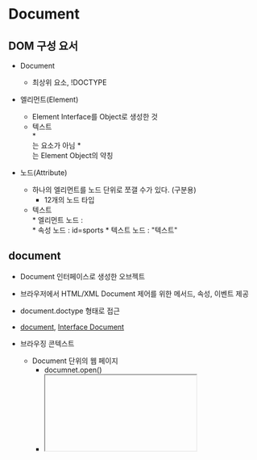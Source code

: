 # Document

## DOM 구성 요서

* Document
  * 최상위 요소, !DOCTYPE

* 엘리먼트(Element)
  * Element Interface를 Object로 생성한 것
  * <div id=sports>텍스트</div>
    * <div>는 요소가 아님
    * <div>는 Element Object의 약칭

* 노드(Attribute)
  * 하나의 엘리먼트를 노드 단위로 쪼갤 수가 있다. (구분용)
    * 12개의 노드 타입
  * <div id=sports>텍스트</div>
    * 엘리먼트 노드 : <div>
    * 속성 노드 : id=sports
    * 텍스트 노드 : "텍스트"

## document

* Document 인터페이스로 생성한 오브젝트
* 브라우저에서 HTML/XML Document 제어를 위한 메서드, 속성, 이벤트 제공
* document.doctype 형태로 접근
* [document], [Interface Document]

* 브라우징 콘텍스트
  * Document 단위의 웹 페이지
    * documnet.open()
    * <iframe> : 브라우징 콘텍스트
      * 하나의 탭을 더 연 것과 같다.
      * 사용을 지양해야 한다. 지금은 <div>로 대체 가능

* ducument 구성 프로퍼티
```
window.onload = function() {
  // document 할당
  var doc = document
}
```

## Element 구성

* method
  * Function도 같은 의미로 사용하지만 자바스크립트에서는 차이가 있음

* attribute
  * name: value
  * DOM, HTML 에서 사용

* property
  * 속성과 같음
  * 자바스크립트는 프로퍼티와 속성의 구분이 필요

## doctype

* Document Type Definition(DTD)
* HTML5
  * <!DOCTYPE html>
  * 대소문자 구분하지 않음
  * 대문자 사용은 관례
* 프로퍼티
  * DocumentTYpe 인터페이스 반환

## impementation

* Document 생성 관련 메소드 제공
* 브라우저 지원 feature(DOM 레벨) 반환
* DOMImplementation 반환
* javascript 외 다른 언어를 위함.

## documnet 메소드

### get

* 특정 엘리먼트가 아닌 Document 전체가 대상
* 파라미터에 지정한 조건과 같은 엘리먼트 반환

#### getElementById()

  * id 속성 값이 같은 엘리먼트 반환
    * document에 존재하지 않으면 null 반환
      * undefined가 아님에 주의
      * javascript는 에러를 최대한 내지 않으려고 하는 특성이 있다.
    * 엘리먼트를 생성만 하고 document에 첨부하지 않으면 검색하지 못함
      * 즉 DOM Tree에 존재해야 함
#### getElementsByTagName()

* tag 이름이 같은 모든 엘리먼트 반환
  * 태그 이름이 같은 엘리먼트가 없더라도 빈 HTMLCollection 반환
  * 따라서 연속해서 for문을 사용하더라도 에러가 발생하지 않음

* NodeList
  * 엘리먼트가 배열로 반환되는 형태
  * Collection은 일반적으로 배열, 오브젝트 형태에서 사용

#### getElementsByTagNameNS()

* Namespace에 속한 엘리먼트 반환
  * XML 형태를 처리할 때 사용
    * 현재는 필요없는 개념이 되었음.

#### getElementsByClassName()

* 클래스 이름이 같은 모든 엘리먼트 반환

### Create

* 엘리먼트 생성, 복사, 이동 메소드

#### createElelment()

* 엘리먼트 생성

#### createTextNode()

* 텍스트 노드 생성

#### createAttribute()

* 속성 노드 생성
  * DOM에서 지원하는 엘리먼트 속성은 속성 노드를 생성하지 않아도 값을 설정할 수 있으나 개발자가 속성 이름을 만들어 속성값을 설정하려면 속성 노드를 생성한 후에 값을 설정한다.
  * 웹페이지 렌더링 후 출력에는 노출되지 않고, 소스를 통해서 확인 할 수 있다. (user define attribute)

#### importNode()

* 다른 document의 node를 복제
  * 다른 Document의 노드를 복제하여 현재의 Document에 삽입
  * 두 번째 파라미터에 true를 지정하면 차일드 노드도 복제 (연결된 차일드들은 모두 복제됨)
  * 복제한 다른 Document의 노드는 삭제되지 않음

#### adoptNode()

* 다른 document의 node를 이동

#### createDocumentFragment()

* DocumentFagment 오브젝트 생성

#### createRange()

* Range 오브젝트 생성


[document]: https://html.spec.whatwg.org/multipage/dom.html#document
[Interface Document]: https://www.w3.org/TR/domcore/#interface-document
